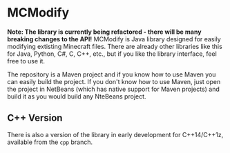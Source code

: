 MCModify
========
**Note: The library is currently being refactored - there will be many breaking changes to the API!**
MCModify is Java library designed for easily modifying extisting Minecraft files. There are already other libraries like this for Java, Python, C#, C, C++, etc., but if you like the library interface, feel free to use it.

The repository is a Maven project and if you know how to use Maven you can easily build the project. If you don't know how to use Maven, just open the project in NetBeans (which has native support for Maven projects) and build it as you would build any NteBeans project.

## C++ Version
There is also a version of the library in early development for C++14/C++1z, available from the `cpp` branch.
